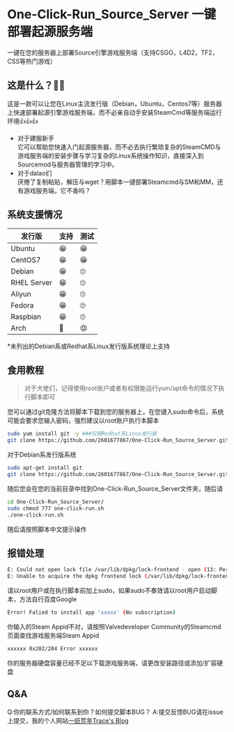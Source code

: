 # One-Click-Run_Source_Server 一键部署起源服务端 
一键在您的服务器上部署Source引擎游戏服务端（支持CSGO，L4D2，TF2，CSS等热门游戏）
## 这是什么？🤷‍♀️
这是一款可以让您在Linux主流发行版（Debian，Ubuntu，Centos7等）服务器上快速部署起源引擎游戏服务端，而不必亲自动手安装SteamCmd等服务端运行环境👍👍👍

* 对于建服新手<br> 
它可以帮助您快速入门起源服务器，而不必去执行繁琐复杂的SteamCMD与游戏服务端的安装步骤与学习复杂的Linux系统操作知识，直接深入到Sourcemod与服务器管理的学习中。
* 对于dalao们<br> 
厌倦了复制粘贴，解压与wget？用脚本一键部署Steamcmd与SM和MM，还有游戏服务端，它不香吗？

## 系统支援情况

| 发行版  | 支持| 测试|
| ---------- | -----------|---------- |
| Ubuntu     | 😁 | 😁 |     
| CentOS7    | 😁 | 😁 |  
| Debian     | 😁 | 🙄 |  
| RHEL Server| 😁 | 🙄 | 
| Aliyun     | 😁 | 🙄 |  
| Fedora     | 😁 | 🙄 | 
| Raspbian   | 😁 | 🙄 |  
| Arch       | 🤬 | 😡 |  

*未列出的Debian系或Redhat系Linux发行版系统理论上支持

## 食用教程
> 对于大佬们，记得使用root账户或者有权限能运行yum/apt命令的情况下执行脚本即可<br> 

您可以通过git克隆方法将脚本下载到您的服务器上，在您键入sudo命令后，系统可能会要求您输入密码，强烈建议以root账户执行本脚本<br> 

```bash
sudo yum install git -y ###仅限Redhat系Linux发行版
git clone https://github.com/2601677867/One-Click-Run_Source_Server.git
```
对于Debian系发行版系统
```bash
sudo apt-get install git
git clone https://github.com/2601677867/One-Click-Run_Source_Server.git
```
随后您会在您的当前目录中找到One-Click-Run_Source_Server文件夹，随后请
```bash
cd One-Click-Run_Source_Server/
sudo chmod 777 one-click-run.sh
./one-click-run.sh
```
随后请按照脚本中文提示操作

## 报错处理

```bash
E: Could not open lock file /var/lib/dpkg/lock-frontend - open (13: Permission denied)
E: Unable to acquire the dpkg frontend lock (/var/lib/dpkg/lock-frontend), are you root?
```
请以root用户或在执行脚本前加上sudo，如果sudo不奏效请以root用户启动脚本，方法自行百度Google

```bash
Error! Falied to install app 'xxxxx' (No subscription)
```
你输入的Steam Appid不对，请按照Valvedeveloper Community的Steamcmd页面查找游戏服务端Steam Appid

```bash
xxxxxx 0x202/204 Error xxxxxx
```
你的服务器硬盘容量已经不足以下载游戏服务端，请更改安装路径或添加/扩容硬盘

## Q&A
Q:你的联系方式/如何联系到你？如何提交脚本BUG？
A:提交反馈BUG请在issue上提交，我的个人网站[一纸荒年Trace's Blog](www.wtrace3zh.today)  

